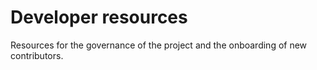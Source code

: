 # Developer resources

Resources for the governance of the project
and the onboarding of new contributors.
